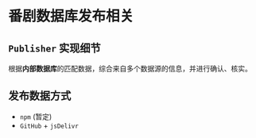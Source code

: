# 番剧数据库发布相关

## `Publisher` 实现细节

根据**内部数据库**的匹配数据，综合来自多个数据源的信息，并进行确认、核实。

## 发布数据方式

- `npm` (暂定)
- `GitHub` + `jsDelivr`
